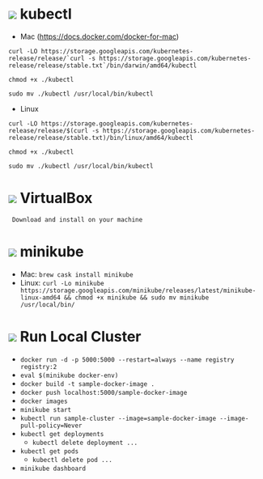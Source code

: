 # ![](https://storage.googleapis.com/material-icons/external-assets/v4/icons/svg/ic_done_black_24px.svg) kubectl
- Mac (https://docs.docker.com/docker-for-mac)
```shell
curl -LO https://storage.googleapis.com/kubernetes-release/release/`curl -s https://storage.googleapis.com/kubernetes-release/release/stable.txt`/bin/darwin/amd64/kubectl

chmod +x ./kubectl

sudo mv ./kubectl /usr/local/bin/kubectl
```

- Linux
```shell
curl -LO https://storage.googleapis.com/kubernetes-release/release/$(curl -s https://storage.googleapis.com/kubernetes-release/release/stable.txt)/bin/linux/amd64/kubectl

chmod +x ./kubectl

sudo mv ./kubectl /usr/local/bin/kubectl
```

# ![](https://www.virtualbox.org/wiki/Downloads) VirtualBox
```
 Download and install on your machine
 ```

# ![](https://storage.googleapis.com/material-icons/external-assets/v4/icons/svg/ic_done_black_24px.svg) minikube
- Mac: `brew cask install minikube`
- Linux: `curl -Lo minikube https://storage.googleapis.com/minikube/releases/latest/minikube-linux-amd64 && chmod +x minikube && sudo mv minikube /usr/local/bin/`


# ![](https://storage.googleapis.com/material-icons/external-assets/v4/icons/svg/ic_directions_run_black_24px.svg) Run Local Cluster
 - `docker run -d -p 5000:5000 --restart=always --name registry registry:2`
 - `eval $(minikube docker-env)`
 - `docker build -t sample-docker-image .`
 - `docker push localhost:5000/sample-docker-image`
 - `docker images`
 - `minikube start`
 - `kubectl run sample-cluster --image=sample-docker-image --image-pull-policy=Never`
 - `kubectl get deployments`
	- `kubectl delete deployment ...`
 - `kubectl get pods`
	- `kubectl delete pod ...`
 - `minikube dashboard`
